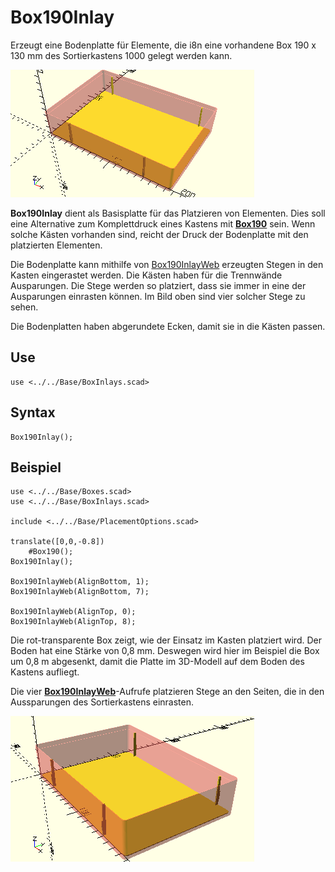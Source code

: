 # Box190Inlay

Erzeugt eine Bodenplatte für Elemente, die i8n eine vorhandene Box 190 x 130 mm des Sortierkastens 1000 gelegt werden kann.

![Box190Inlay](../../images/Box190Inlay.png)

__Box190Inlay__ dient als Basisplatte für das Platzieren von Elementen. Dies soll eine Alternative zum Komplettdruck eines Kastens mit [__Box190__](Box190.md) sein. Wenn solche Kästen vorhanden sind, reicht der Druck der Bodenplatte mit den platzierten Elementen.

Die Bodenplatte kann mithilfe von [Box190InlayWeb](Box190InlayWeb.md) erzeugten Stegen in den Kasten eingerastet werden. Die Kästen haben für die Trennwände Ausparungen. Die Stege werden so platziert, dass sie immer in eine der Ausparungen einrasten können. Im Bild oben sind vier solcher Stege zu sehen.

Die Bodenplatten haben abgerundete Ecken, damit sie in die Kästen passen.

## Use
```
use <../../Base/BoxInlays.scad>
```

## Syntax
```
Box190Inlay();
```

## Beispiel
```
use <../../Base/Boxes.scad>
use <../../Base/BoxInlays.scad>

include <../../Base/PlacementOptions.scad>

translate([0,0,-0.8])
    #Box190();
Box190Inlay();

Box190InlayWeb(AlignBottom, 1);
Box190InlayWeb(AlignBottom, 7);

Box190InlayWeb(AlignTop, 0);
Box190InlayWeb(AlignTop, 8);
```

Die rot-transparente Box zeigt, wie der Einsatz im Kasten platziert wird. Der Boden hat eine Stärke von 0,8 mm. Deswegen wird hier im Beispiel die Box um 0,8 m abgesenkt, damit die Platte im 3D-Modell auf dem Boden des Kastens aufliegt.

Die vier [__Box190InlayWeb__](Box190InlayWeb.md)-Aufrufe platzieren Stege an den Seiten, die in den Aussparungen des Sortierkastens einrasten.

![Box190Inlay Beispiel](../../images/Box190Inlay_1.png)
